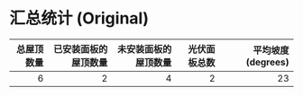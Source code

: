 # 汇总统计 (Original)

|   总屋顶数量 |   已安装面板的屋顶数量 |   未安装面板的屋顶数量 |   光伏面板总数 |   平均坡度 (degrees) |
|--------:|-------------:|-------------:|---------:|-----------------:|
|       6 |            2 |            4 |        2 |               23 |